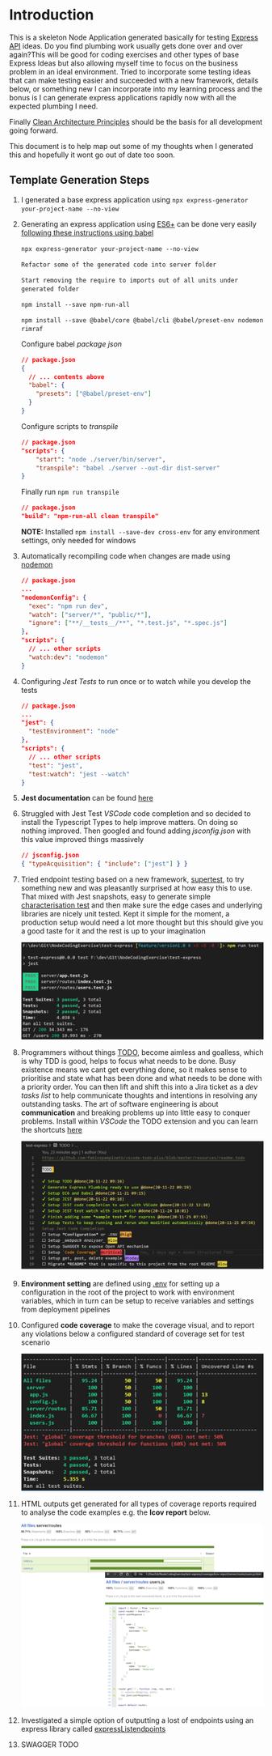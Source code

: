 # Introduction

This is a skeleton Node Application generated basically for testing [Express API](https://expressjs.com/en/api.html) ideas. Do you find plumbing work usually gets done over and over again?This will be good for coding exercises and other types of base Express Ideas but also allowing myself time to focus on the business problem in an ideal environment. Tried to incorporate some testing ideas that can make testing easier and succeeded with a new framework, details below,  or something new I can incorporate into my learning process and the bonus is I can generate express applications rapidly now with all the expected plumbing I need. 

Finally [Clean Architecture Principles](https://medium.com/@danielkao/summary-of-clean-architecture-i-910d1ebdc60b) should be the basis for all development going forward.

This document is to help map out some of my thoughts when I generated this and hopefully it wont go out of date too soon.

## Template Generation Steps

1. I generated a base express application using `npx express-generator your-project-name --no-view`

2. Generating an express application using [ES6+](https://www.greycampus.com/blog/programming/java-script-versions) can be done very easily [following these instructions using babel](https://www.freecodecamp.org/news/how-to-enable-es6-and-beyond-syntax-with-node-and-express-68d3e11fe1ab/)

   `npx express-generator your-project-name --no-view`

   `Refactor some of the generated code into server folder`

   `Start removing the require to imports out of all units under generated folder`

   `npm install --save npm-run-all`

   `npm install --save @babel/core @babel/cli @babel/preset-env nodemon rimraf`

   Configure babel _package json_

   ```json
   // package.json
   {
     // ... contents above
     "babel": {
       "presets": ["@babel/preset-env"]
     }
   }
   ```

   Configure scripts to _transpile_

   ```json
   // package.json
   "scripts": {
       "start": "node ./server/bin/server",
       "transpile": "babel ./server --out-dir dist-server"
   }

   ```

   Finally run `npm run transpile`

   ```json
   // package.json
   "build": "npm-run-all clean transpile"
   ```

   **NOTE:** Installed `npm install --save-dev cross-env` for any environment settings, only needed for windows

3. Automatically recompiling code when changes are made using [nodemon](https://github.com/remy/nodemon)

   ```json
   // package.json
   ...
   "nodemonConfig": {
     "exec": "npm run dev",
     "watch": ["server/*", "public/*"],
     "ignore": ["**/__tests__/**", "*.test.js", "*.spec.js"]
   },
   "scripts": {
     // ... other scripts
     "watch:dev": "nodemon"
   }
   ```

4. Configuring _Jest Tests_ to run once or to watch while you develop the tests

   ```json
   // package.json
   ...
   "jest": {
     "testEnvironment": "node"
   },
   "scripts": {
     // ... other scripts
     "test": "jest",
     "test:watch": "jest --watch"
   }
   ```

5. **Jest documentation** can be found [here](https://jestjs.io/docs/en/getting-started)

6. Struggled with Jest Test *VSCode* code completion and so decided to install the Typescript Types to help improve matters. On doing so nothing improved. Then googled and found adding *jsconfig.json* with this value improved things massively

   ```json
   // jsconfig.json
   { "typeAcquisition": { "include": ["jest"] } }
   ```

7. Tried endpoint testing based on a new framework, [supertest](https://zellwk.com/blog/endpoint-testing/), to try something new and was pleasantly surprised at how easy this to use. That mixed with Jest snapshots, easy to generate simple [characterisation test](https://en.wikipedia.org/wiki/Characterization_test) and then make sure the edge cases and underlying libraries are nicely unit tested.  Kept it simple for the moment, a production setup would need a lot more thought but this should give you a good taste for it and the rest is up to your imagination

   <img src="./readme-images/supertest-sample.png" alt="Test output" style="zoom:80%;" />

8. Programmers without things [TODO](https://github.com/fabiospampinato/vscode-todo-plus), become aimless and goalless, which is why TDD is good, helps to focus what needs to be done. Busy existence means we cant get everything done, so it makes sense to prioritise and state what has been done and what needs to be done with a priority order. You can then lift and shift this into a Jira ticket as a *dev tasks list* to help communicate thoughts and intentions in resolving any outstanding tasks. The art of software engineering is about **communication** and breaking problems up into little easy to conquer problems. Install within *VSCode* the TODO extension and you can learn the shortcuts [here](https://github.com/fabiospampinato/vscode-todo-plus/blob/master/resources/readme.todo)

   <img src="./readme-images/todo-sample.png" alt="TODO example" style="zoom: 67%;" />

9. **Environment setting** are defined using [.env](https://medium.com/the-node-js-collection/making-your-node-js-work-everywhere-with-environment-variables-2da8cdf6e786) for setting up a configuration in the root of the project to work with environment variables, which in turn can be setup to receive variables and settings from deployment pipelines

10. Configured **code coverage** to make the coverage visual, and to report any violations below a configured standard  of coverage set for test scenario

    ![Coverage](readme-images/codecoverage-sample.png)

11. HTML outputs get generated for all types of coverage reports required to analyse the code examples e.g. the **lcov report** below.

    ![LCOV Report](readme-images/lcov-report-sample.png)

12. Investigated a simple option of outputting a lost of endpoints using an express library called [expressListendpoints](https://github.com/AlbertoFdzM/express-list-endpoints)

13. SWAGGER TODO

